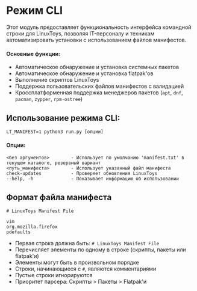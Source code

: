 # Режим CLI

Этот модуль предоставляет функциональность интерфейса командной строки для LinuxToys, позволяя IT-персоналу 
и техникам автоматизировать установки с использованием файлов манифестов.

#### Основные функции:
- Автоматическое обнаружение и установка системных пакетов
- Автоматическое обнаружение и установка flatpak'ов
- Выполнение скриптов LinuxToys
- Поддержка пользовательских файлов манифестов с валидацией
- Кроссплатформенная поддержка менеджеров пакетов (`apt`, `dnf`, `pacman`, `zypper`, `rpm-ostree`)

## Использование режима CLI:
```
LT_MANIFEST=1 python3 run.py [опции]
```

#### Опции:
    <без аргументов>        - Использует по умолчанию 'manifest.txt' в текущем каталоге, резервный вариант
    <путь_манифеста>        - Использует указанный файл манифеста
    check-updates           - Проверяет обновления LinuxToys
    --help, -h              - Показывает информацию об использовании

## Формат файла манифеста
```
# LinuxToys Manifest File

vim
org.mozilla.firefox
pdefaults
```

- Первая строка должна быть: `# LinuxToys Manifest File`
- Перечисляет элементы по одному в строке (скрипты, пакеты или flatpak'и)
- Элементы могут быть в произвольном порядке
- Строки, начинающиеся с `#`, являются комментариями
- Пустые строки игнорируются
- Приоритет парсера: Скрипты > Пакеты > Flatpak'и
